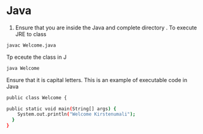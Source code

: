 # Java


1. Ensure that you are inside the Java and complete directory .
To execute JRE to class
``` bash
javac Welcome.java
```

Tp eceute the class in J
``` bash
java Welcome
```

Ensure that it is capital letters.
This is an example of executable code in Java
``` bash
public class Welcome {

public static void main(String[] args) {
    System.out.println("Welcome Kirstenumali");
  }
}
```

